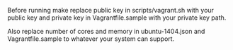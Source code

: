 Before running make replace public key in scripts/vagrant.sh with your
public key and private key in Vagrantfile.sample with your private key path.

Also replace number of cores and memory in ubuntu-1404.json and
Vagrantfile.sample to whatever your system can support.
